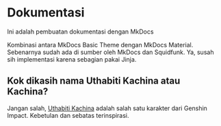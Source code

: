 # Dokumentasi

Ini adalah pembuatan dokumentasi dengan MkDocs

Kombinasi antara MkDocs Basic Theme dengan MkDocs Material.
Sebenarnya sudah ada di sumber oleh MkDocs dan Squidfunk. Ya,
susah sih implementasi karena sebagian pakai Jinja.

## Kok dikasih nama Uthabiti Kachina atau Kachina?

Jangan salah, [Uthabiti Kachina](https://genshin-impact.fandom.com/wiki/Kachina)
adalah salah satu karakter dari Genshin Impact. Kebetulan
dan sebatas terinspirasi.